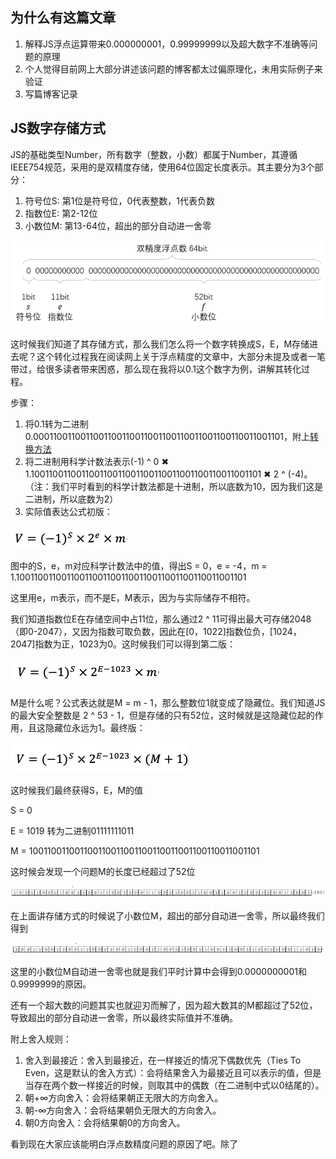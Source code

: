 ## 为什么有这篇文章
1. 解释JS浮点运算带来0.000000001，0.99999999以及超大数字不准确等问题的原理
2. 个人觉得目前网上大部分讲述该问题的博客都太过偏原理化，未用实际例子来验证
3. 写篇博客记录

## JS数字存储方式
JS的基础类型Number，所有数字（整数，小数）都属于Number，其遵循IEEE754规范，采用的是双精度存储，使用64位固定长度表示。其主要分为3个部分：
1. 符号位S: 第1位是符号位，0代表整数，1代表负数
2. 指数位E: 第2-12位
3. 小数位M: 第13-64位，超出的部分自动进一舍零
   
![ke](https://github.com/kejiacheng/blog/blob/master/imgs/js%E6%B5%AE%E7%82%B9%E7%B2%BE%E5%BA%A6/1.png)

这时候我们知道了其存储方式，那么我们怎么将一个数字转换成S，E，M存储进去呢？这个转化过程我在阅读网上关于浮点精度的文章中，大部分未提及或者一笔带过，给很多读者带来困惑，那么现在我将以0.1这个数字为例，讲解其转化过程。

步骤：
1. 将0.1转为二进制0.0001100110011001100110011001100110011001100110011001101，附上[转换方法](https://jingyan.baidu.com/article/597a0643614568312b5243c0.html)
2. 将二进制用科学计数法表示(-1) ^ 0 ✖ 1.100110011001100110011001100110011001100110011001101 ✖ 2 ^ (-4)。（注：我们平时看到的科学计数法都是十进制，所以底数为10，因为我们这是二进制，所以底数为2）
3. 实际值表达公式初版：
   
![ke](https://github.com/kejiacheng/blog/blob/master/imgs/js%E6%B5%AE%E7%82%B9%E7%B2%BE%E5%BA%A6/2.png)

图中的S，e，m对应科学计数法中的值，得出S = 0，e = -4，m = 1.100110011001100110011001100110011001100110011001101

这里用e，m表示，而不是E，M表示，因为与实际储存不相符。

我们知道指数位E在存储空间中占11位，那么通过2 ^ 11可得出最大可存储2048（即0-2047），又因为指数可取负数，因此在[0，1022]指数位负，[1024，2047]指数为正，1023为0。这时候我们可以得到第二版：

![ke](https://github.com/kejiacheng/blog/blob/master/imgs/js%E6%B5%AE%E7%82%B9%E7%B2%BE%E5%BA%A6/3.png)

M是什么呢？公式表达就是M = m - 1，那么整数位1就变成了隐藏位。我们知道JS的最大安全整数是 2 ^ 53 - 1，但是存储的只有52位，这时候就是这隐藏位起的作用，且这隐藏位永远为1。最终版：

![ke](https://github.com/kejiacheng/blog/blob/master/imgs/js%E6%B5%AE%E7%82%B9%E7%B2%BE%E5%BA%A6/4.png)

这时候我们最终获得S，E，M的值

S = 0

E = 1019 转为二进制01111111011

M = 100110011001100110011001100110011001100110011001101

这时候会发现一个问题M的长度已经超过了52位

![ke](https://github.com/kejiacheng/blog/blob/master/imgs/js%E6%B5%AE%E7%82%B9%E7%B2%BE%E5%BA%A6/5.png)

在上面讲存储方式的时候说了小数位M，超出的部分自动进一舍零，所以最终我们得到

![ke](https://github.com/kejiacheng/blog/blob/master/imgs/js%E6%B5%AE%E7%82%B9%E7%B2%BE%E5%BA%A6/6.png)

这里的小数位M自动进一舍零也就是我们平时计算中会得到0.0000000001和0.9999999的原因。

还有一个超大数的问题其实也就迎刃而解了，因为超大数其的M都超过了52位，导致超出的部分自动进一舍零，所以最终实际值并不准确。

附上舍入规则：

1. 舍入到最接近：舍入到最接近，在一样接近的情况下偶数优先（Ties To Even，这是默认的舍入方式）：会将结果舍入为最接近且可以表示的值，但是当存在两个数一样接近的时候，则取其中的偶数（在二进制中式以0结尾的）。
2. 朝+∞方向舍入：会将结果朝正无限大的方向舍入。
3. 朝-∞方向舍入：会将结果朝负无限大的方向舍入。
4. 朝0方向舍入：会将结果朝0的方向舍入。

看到现在大家应该能明白浮点数精度问题的原因了吧。除了